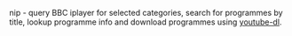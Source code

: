 nip - query BBC iplayer for selected categories, search for programmes by title, lookup programme info and download programmes using
[youtube-dl](https://github.com/rg3/youtube-dl).